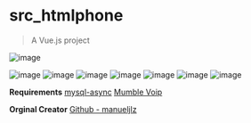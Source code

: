 # src_htmlphone

> A Vue.js project
> 
![image](https://user-images.githubusercontent.com/33089217/115770796-6ee36c80-a3ad-11eb-93ee-e1329c6deb2d.png)

![image](https://user-images.githubusercontent.com/33089217/115770764-625f1400-a3ad-11eb-82db-87a3607a0d7a.png)
![image](https://user-images.githubusercontent.com/33089217/115770807-71de5d00-a3ad-11eb-868b-2fd7b4170682.png)
![image](https://user-images.githubusercontent.com/33089217/115770826-79056b00-a3ad-11eb-88d3-1f9ac2fb42f5.png)
![image](https://user-images.githubusercontent.com/33089217/115770835-7c98f200-a3ad-11eb-96f7-d22c7817ac88.png)
![image](https://user-images.githubusercontent.com/33089217/115770846-7f93e280-a3ad-11eb-9b12-47ff88a17614.png)
![image](https://user-images.githubusercontent.com/33089217/115770853-828ed300-a3ad-11eb-83c9-d95cc99d7e29.png)
![image](https://user-images.githubusercontent.com/33089217/115770857-84589680-a3ad-11eb-9257-bebc20c44746.png)


**Requirements**
[mysql-async](https://github.com/brouznouf/fivem-mysql-async)
[Mumble Voip](https://github.com/FrazzIe/mumble-voip-fivem)

**Orginal Creator**
[Github - manueljlz](https://github.com/manueljlz/)